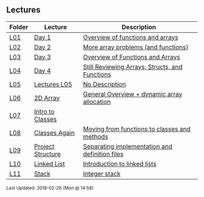## Lectures
| Folder | Lecture | Description|
 | ------------|------------|------------|
 | [L01](https://github.com/rugbyprof/1063-Data-Structures/tree/master/Lectures/L01) | [ Day 1 ](https://github.com/rugbyprof/1063-Data-Structures/tree/master/Lectures/L01) | [ Overview of functions and arrays](https://github.com/rugbyprof/1063-Data-Structures/tree/master/Lectures/L01) |
 | [L02](https://github.com/rugbyprof/1063-Data-Structures/tree/master/Lectures/L02) | [ Day 2 ](https://github.com/rugbyprof/1063-Data-Structures/tree/master/Lectures/L02) | [ More array problems (and functions)](https://github.com/rugbyprof/1063-Data-Structures/tree/master/Lectures/L02) |
 | [L03](https://github.com/rugbyprof/1063-Data-Structures/tree/master/Lectures/L03) | [ Day 3 ](https://github.com/rugbyprof/1063-Data-Structures/tree/master/Lectures/L03) | [ Overview of Functions and Arrays](https://github.com/rugbyprof/1063-Data-Structures/tree/master/Lectures/L03) |
 | [L04](https://github.com/rugbyprof/1063-Data-Structures/tree/master/Lectures/L04) | [ Day 4 ](https://github.com/rugbyprof/1063-Data-Structures/tree/master/Lectures/L04) | [ Still Reviewing Arrays, Structs, and Functions](https://github.com/rugbyprof/1063-Data-Structures/tree/master/Lectures/L04) |
 | [L05](https://github.com/rugbyprof/1063-Data-Structures/tree/master/Lectures/L05) | [ Lectures L05 ](https://github.com/rugbyprof/1063-Data-Structures/tree/master/Lectures/L05) | [ No Description](https://github.com/rugbyprof/1063-Data-Structures/tree/master/Lectures/L05) |
 | [L06](https://github.com/rugbyprof/1063-Data-Structures/tree/master/Lectures/L06) | [ 2D Array ](https://github.com/rugbyprof/1063-Data-Structures/tree/master/Lectures/L06) | [ General Overview + dynamic array allocation](https://github.com/rugbyprof/1063-Data-Structures/tree/master/Lectures/L06) | [L06](https://github.com/rugbyprof/1063-Data-Structures/tree/master/Lectures/L06) | [ Single Dimensional](https://github.com/rugbyprof/1063-Data-Structures/tree/master/Lectures/L06) | [L06](https://github.com/rugbyprof/1063-Data-Structures/tree/master/Lectures/L06) | [ 2 Dimensional](https://github.com/rugbyprof/1063-Data-Structures/tree/master/Lectures/L06) |
 | [L07](https://github.com/rugbyprof/1063-Data-Structures/tree/master/Lectures/L07) | [ Intro to Classes](https://github.com/rugbyprof/1063-Data-Structures/tree/master/Lectures/L07) |
 | [L08](https://github.com/rugbyprof/1063-Data-Structures/tree/master/Lectures/L08) | [ Classes Again ](https://github.com/rugbyprof/1063-Data-Structures/tree/master/Lectures/L08) | [ Moving from functions to classes and methods](https://github.com/rugbyprof/1063-Data-Structures/tree/master/Lectures/L08) | [L08](https://github.com/rugbyprof/1063-Data-Structures/tree/master/Lectures/L08) | [ Related Repl.it code:](https://github.com/rugbyprof/1063-Data-Structures/tree/master/Lectures/L08) | [L08](https://github.com/rugbyprof/1063-Data-Structures/tree/master/Lectures/L08) | [ Folders in this lecture:](https://github.com/rugbyprof/1063-Data-Structures/tree/master/Lectures/L08) |
 | [L09](https://github.com/rugbyprof/1063-Data-Structures/tree/master/Lectures/L09) | [ Project Structure ](https://github.com/rugbyprof/1063-Data-Structures/tree/master/Lectures/L09) | [ Separating implementation and definition files](https://github.com/rugbyprof/1063-Data-Structures/tree/master/Lectures/L09) |
 | [L10](https://github.com/rugbyprof/1063-Data-Structures/tree/master/Lectures/L10) | [ Linked List ](https://github.com/rugbyprof/1063-Data-Structures/tree/master/Lectures/L10) | [ Introduction to linked lists](https://github.com/rugbyprof/1063-Data-Structures/tree/master/Lectures/L10) | [L10](https://github.com/rugbyprof/1063-Data-Structures/tree/master/Lectures/L10) | [include <iostream>](https://github.com/rugbyprof/1063-Data-Structures/tree/master/Lectures/L10) |
 | [L11](https://github.com/rugbyprof/1063-Data-Structures/tree/master/Lectures/L11) | [ Stack ](https://github.com/rugbyprof/1063-Data-Structures/tree/master/Lectures/L11) | [ Integer stack](https://github.com/rugbyprof/1063-Data-Structures/tree/master/Lectures/L11) | [L11](https://github.com/rugbyprof/1063-Data-Structures/tree/master/Lectures/L11) | [include <iostream>](https://github.com/rugbyprof/1063-Data-Structures/tree/master/Lectures/L11) |


<sup>Last Updated: 2018-02-26 (Mon @ 14:58)</sup>
